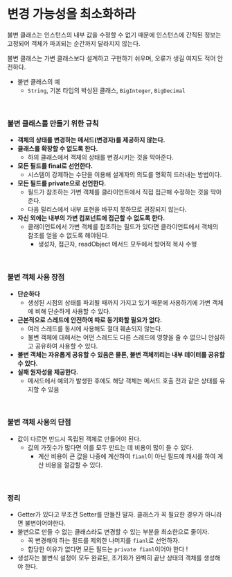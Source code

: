 # 변경 가능성을 최소화하라

불변 클래스는 인스턴스의 내부 값을 수정할 수 없기 때문에 인스턴스에 간직된 정보는 고정되어 객체가 파괴되는 순간까지 달라지지 않는다.

불변 클래스는 가변 클래스보다 설계하고 구현하기 쉬우며, 오류가 생길 여지도 적어 안전하다.

* 불변 클래스의 예
  * `String`, 기본 타입의 박싱된 클래스, `BigInteger`, `BigDecimal`

<br>



### 불변 클래스를 만들기 위한 규칙

* **객체의 상태를 변경하는 메서드(변경자)를 제공하지 않는다.**
* **클래스를 확장할 수 없도록 한다.**
  * 하의 클래스에서 객체의 상태를 변경시키는 것을 막아준다.
* **모든 필드를 final로 선언한다.**
  * 시스템이 강제하는 수단을 이용해 설계자의 의도를 명확히 드러내는 방법이다.
* **모든 필드를 private으로 선언한다.**
  * 필드가 참조하는 가변 객체를 클라이언트에서 직접 접근해 수정하는 것을 막아준다.
  * 다음 릴리스에서 내부 표현을 바꾸지 못하므로 권장되지 않는다.
* **자신 외에는 내부의 가변 컴포넌트에 접근할 수 없도록 한다.**
  * 클래이언트에서 가변 객체를 참조하는 필드가 있다면 클라이언트에서 객체의 참조를 얻을 수 없도록 해야된다.
    * 생성자, 접근자, readObject 메서드 모두에서 방어적 복사 수행



<br>



### 불변 객체 사용 장점

* **단순하다**
  * 생성된 시점의 상태를 파괴될 때까지 가지고 있기 때문에 사용하기에 가변 객체에 비해 단순하게 사용할 수 있다.
* **근본적으로 스레드에 안전하여 따로 동기화할 필요가 없다.**
  * 여러 스레드를 동시에 사용해도 절대 훼손되지 않는다.
  * 불변 객체에 대해서는 어떤 스레드도 다른 스레드에 영향을 줄 수 없으니 안심하고 공유하여 사용할 수 있다.
*  **불변 객체는 자유롭게 공유할 수 있음은 물론, 불변 객체끼리는 내부 데이터를 공유할 수 있다.**
* **실패 원자성을 제공한다.**
  * 메서드에서 예외가 발생한 후에도 해당 객체는 메서드 호출 전과 같은 상태를 유지할 수 있음



<br>

### 불변 객체 사용의 단점

* 값이 다르면 반드시 독립된 객체로 만들어야 된다.
  * 값의 가짓수가 많다면 이를 모두 만드는 데 비용이 많이 들 수 있다.
    * 계산 비용이 큰 값을 나중에 계산하여 `fianl`이 아닌 필드에 캐시를 하여 계산 비용을 절감할 수 있다.



<br>

### 정리

* Getter가 있다고 무조건 Setter를 만들진 말자. 클래스가 꼭 필요한 경우가 아니라면 불변이어야한다.
* 불변으로 만들 수 없는 클래스라도 변경할 수 있는 부분을 최소한으로 줄이자.
  * 꼭 변경해야 하는 필드를 제외한 나머지를 `fianl`로 선언하자.
  * 합당한 이유가 없다면 모든 필드는 `private fianl`이어야 한다 !
* 생성자는 불변식 설정이 모두 완료된, 초기화가 완벽히 끝난 상태의 객체를 생성해야 한다.

